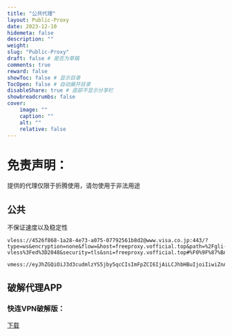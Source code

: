 ```yaml
---
title: "公共代理"
layout: Public-Proxy
date: 2023-12-10
hidemeta: false
description: ""
weight:
slug: "Public-Proxy"
draft: false # 是否为草稿
comments: true
reward: false
showToc: false # 显示目录
TocOpen: false # 自动展开目录
disableShare: true # 底部不显示分享栏
showbreadcrumbs: false
cover:
    image: ""
    caption: ""
    alt: ""
    relative: false
---
```


# 免责声明：
提供的代理仅限于折腾使用，请勿使用于非法用途

## 公共

不保证速度以及稳定性

```
vless://4526f868-1a28-4e73-a075-07792561b8d2@www.visa.co.jp:443/?type=ws&encryption=none&flow=&host=freeproxy.vofficial.top&path=%2Fgli-vless%3Fed%3D2048&security=tls&sni=freeproxy.vofficial.top#%F0%9F%87%BA%F0%9F%87%B8Free%20Proxy%20Vless

vmess://eyJhZGQiOiJ3d3cudmlzYS5jby5qcCIsImFpZCI6IjAiLCJhbHBuIjoiIiwiZnAiOiIiLCJob3N0IjoiZnJlZXByb3h5LnZvZmZpY2lhbC50b3AiLCJpZCI6IjQ1MjZmODY4LTFhMjgtNGU3My1hMDc1LTA3NzkyNTYxYjhkMiIsIm5ldCI6IndzIiwicGF0aCI6Ii9nbGktdm1lc3M/ZWRcdTAwM2QyMDQ4IiwicG9ydCI6IjQ0MyIsInBzIjoi8J+HuvCfh7hGcmVlIFByb3h5IFZtZXNzIiwic2N5Ijoibm9uZSIsInNuaSI6ImZyZWVwcm94eS52b2ZmaWNpYWwudG9wIiwidGxzIjoidGxzIiwidHlwZSI6IiIsInYiOiIyIn0=
```

## 破解代理APP
### 快连VPN破解版：
[下载](https://alist.vofficial233.com/Android/APP/代理软件)

